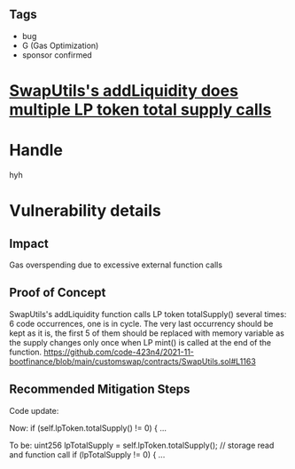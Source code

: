 ## Tags

- bug
- G (Gas Optimization)
- sponsor confirmed

# [SwapUtils's addLiquidity does multiple LP token total supply calls](https://github.com/code-423n4/2021-11-bootfinance-findings/issues/197) 

# Handle

hyh


# Vulnerability details

## Impact

Gas overspending due to excessive external function calls

## Proof of Concept

SwapUtils's addLiquidity function calls LP token totalSupply() several times: 6 code occurrences, one is in cycle. The very last occurrency should be kept as it is, the first 5 of them should be replaced with memory variable as the supply changes only once when LP mint() is called at the end of the function.
https://github.com/code-423n4/2021-11-bootfinance/blob/main/customswap/contracts/SwapUtils.sol#L1163

## Recommended Mitigation Steps

Code update:

Now:
if (self.lpToken.totalSupply() != 0) { ...

To be:
uint256 lpTotalSupply = self.lpToken.totalSupply(); // storage read and function call
if (lpTotalSupply != 0) { ...

